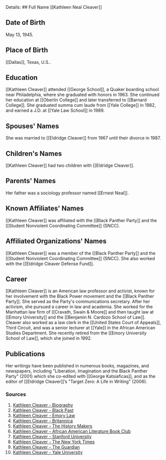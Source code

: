 Details: ## Full Name
[[Kathleen Neal Cleaver]]

## Date of Birth
May 13, 1945.

## Place of Birth
[[Dallas]], Texas, U.S..

## Education
[[Kathleen Cleaver]] attended [[George School]], a Quaker boarding school near Philadelphia, where she graduated with honors in 1963. She continued her education at [[Oberlin College]] and later transferred to [[Barnard College]]. She graduated summa cum laude from [[Yale College]] in 1982, and earned a J.D. at [[Yale Law School]] in 1989.

## Spouses' Names
She was married to [[Eldridge Cleaver]] from 1967 until their divorce in 1987.

## Children's Names
[[Kathleen Cleaver]] had two children with [[Eldridge Cleaver]].

## Parents' Names
Her father was a sociology professor named [[Ernest Neal]].

## Known Affiliates' Names
[[Kathleen Cleaver]] was affiliated with the [[Black Panther Party]] and the [[Student Nonviolent Coordinating Committee]] (SNCC).

## Affiliated Organizations' Names
[[Kathleen Cleaver]] was a member of the [[Black Panther Party]] and the [[Student Nonviolent Coordinating Committee]] (SNCC). She also worked with the [[Eldridge Cleaver Defense Fund]].

## Career
[[Kathleen Cleaver]] is an American law professor and activist, known for her involvement with the Black Power movement and the [[Black Panther Party]]. She served as the Party's communications secretary. After her activism, she pursued a career in law and academia. She worked for the Manhattan law firm of [[Cravath, Swain & Moore]] and then taught law at [[Emory University]] and the [[Benjamin N. Cardozo School of Law]]. Cleaver also worked as a law clerk in the [[United States Court of Appeals]], Third Circuit, and was a senior lecturer at [[Yale]] in the African American Studies Department. She recently retired from the [[Emory University School of Law]], which she joined in 1992.

## Publications
Her writings have been published in numerous books, magazines, and newspapers, including "Liberation, Imagination and the Black Panther Party" (2001) which she co-edited with [[George Katsiaficas]], and as the editor of [[Eldridge Cleaver]]’s "Target Zero: A Life in Writing" (2006).

### Sources
1. [Kathleen Cleaver - Biography](https://www.biography.com/activist/kathleen-cleaver)
2. [Kathleen Cleaver - Black Past](https://www.blackpast.org/african-american-history/cleaver-kathleen-1945/)
3. [Kathleen Cleaver - Emory Law](https://law.emory.edu/faculty-and-scholarship/faculty-profiles/cleaver-profile.html)
4. [Kathleen Cleaver - Britannica](https://www.britannica.com/biography/Kathleen-Cleaver)
5. [Kathleen Cleaver - The History Makers](https://www.thehistorymakers.org/biography/kathleen-cleaver)
6. [Kathleen Cleaver - African American Literature Book Club](https://aalbc.com/authors/author.php?author_name=Kathleen+Cleaver)
7. [Kathleen Cleaver - Stanford University](https://kinginstitute.stanford.edu/encyclopedia/cleaver-kathleen)
8. [Kathleen Cleaver - The New York Times](https://www.nytimes.com/2016/02/21/magazine/kathleen-cleaver-still-a-revolutionary.html)
9. [Kathleen Cleaver - The Guardian](https://www.theguardian.com/world/2008/jul/25/usa.race)
10. [Kathleen Cleaver - Yale University](https://afamstudies.yale.edu/people/kathleen-cleaver)